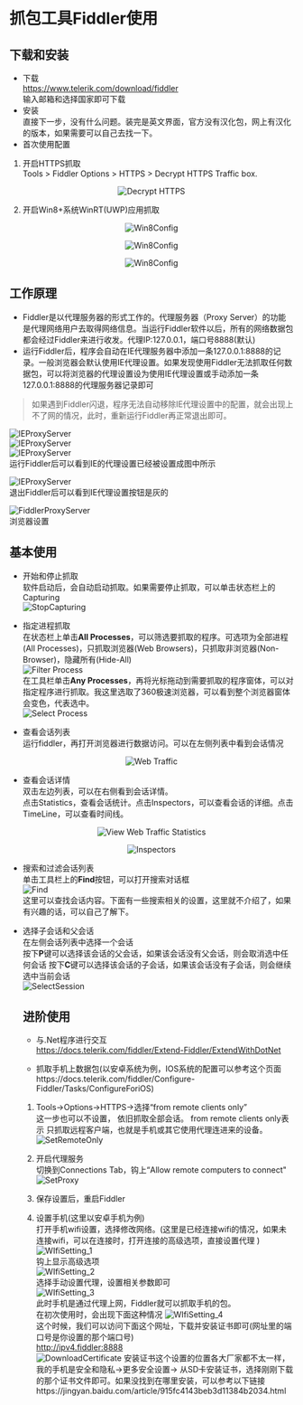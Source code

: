 ﻿# 抓包工具Fiddler使用

## 下载和安装
* 下载   
https://www.telerik.com/download/fiddler   
输入邮箱和选择国家即可下载
* 安装   
直接下一步，没有什么问题。装完是英文界面，官方没有汉化包，网上有汉化的版本，如果需要可以自己去找一下。
* 首次使用配置  
1. 开启HTTPS抓取  
Tools > Fiddler Options > HTTPS > Decrypt HTTPS Traffic box.

<p align="center">
 <img align="center" alt="Decrypt HTTPS" src="doc/DecryptHTTPSTrafficOption.png" />
</p>

2. 开启Win8+系统WinRT(UWP)应用抓取  

<p align="center">
 <img align="center" alt="Win8Config" src="doc/Win8Config.png" />
</p>

<p align="center">
 <img align="center" alt="Win8Config" src="doc/Win8Config_2.png" />
</p>

<p align="center">
 <img align="center" alt="Win8Config" src="doc/Win8Config_3.png" />
</p>

## 工作原理
* Fiddler是以代理服务器的形式工作的。代理服务器（Proxy Server）的功能是代理网络用户去取得网络信息。当运行Fiddler软件以后，所有的网络数据包都会经过Fiddler来进行收发。代理IP:127.0.0.1，端口号8888(默认)
* 运行Fiddler后，程序会自动在IE代理服务器中添加一条127.0.0.1:8888的记录。一般浏览器会默认使用IE代理设置。如果发现使用Fiddler无法抓取任何数据包，可以将浏览器的代理设置设为使用IE代理设置或手动添加一条127.0.0.1:8888的代理服务器记录即可
> 如果遇到Fiddler闪退，程序无法自动移除IE代理设置中的配置，就会出现上不了网的情况，此时，重新运行Fiddler再正常退出即可。

![IEProxyServer](doc/IEProxyServer.png)    
![IEProxyServer](doc/IEProxyServer_2.png)  
![IEProxyServer](doc/IEProxyServer_3.png)  
运行Fiddler后可以看到IE的代理设置已经被设置成图中所示  

![IEProxyServer](doc/IEProxyServer_4.png)  
退出Fiddler后可以看到IE代理设置按钮是灰的  

![FiddlerProxyServer](doc/FiddlerProxyServer.png)  
浏览器设置

## 基本使用
* 开始和停止抓取  
  软件启动后，会自动启动抓取。如果需要停止抓取，可以单击状态栏上的Capturing  
![StopCapturing](doc/StopCapturing.png)

* 指定进程抓取  
在状态栏上单击**All Processes**，可以筛选要抓取的程序。可选项为全部进程(All Processes)，只抓取浏览器(Web Browsers)，只抓取非浏览器(Non-Browser)，隐藏所有(Hide-All)  
![Filter Process](doc/FilterProcess.png)  
 在工具栏单击**Any Processes**，再将光标拖动到需要抓取的程序窗体，可以对指定程序进行抓取。我这里选取了360极速浏览器，可以看到整个浏览器窗体会变色，代表选中。  
![Select Process](doc/SelectProcess.png)  
  
* 查看会话列表  
运行fiddler，再打开浏览器进行数据访问。可以在左侧列表中看到会话情况
<p align="center">
 <img align="center" alt="Web Traffic" src="doc/WebTraffic.png" />
</p>

* 查看会话详情  
双击左边列表，可以在右侧看到会话详情。  
点击Statistics，查看会话统计。点击Inspectors，可以查看会话的详细。点击TimeLine，可以查看时间线。

<p align="center">
 <img align="center" alt="View Web Traffic Statistics" src="doc/WebTrafficStatistics.png" />
</p>

<p align="center">
 <img align="center" alt="Inspectors" src="doc/Inspectors.png" />
</p>

* 搜索和过滤会话列表  
单击工具栏上的**Find**按钮，可以打开搜索对话框  
![Find](doc/Find.png)  
这里可以查找会话内容。下面有一些搜索相关的设置，这里就不介绍了，如果有兴趣的话，可以自己了解下。

* 选择子会话和父会话  
  在左侧会话列表中选择一个会话  
  按下**P**键可以选择该会话的父会话，如果该会话没有父会话，则会取消选中任何会话
  按下**C**键可以选择该会话的子会话，如果该会话没有子会话，则会继续选中当前会话  
  ![SelectSession](doc/SelectChildSession.png)

  ## 进阶使用
  * 与.Net程序进行交互  
  https://docs.telerik.com/fiddler/Extend-Fiddler/ExtendWithDotNet

  * 抓取手机上数据包(以安卓系统为例，IOS系统的配置可以参考这个页面https://docs.telerik.com/fiddler/Configure-Fiddler/Tasks/ConfigureForiOS)

  1. Tools->Options->HTTPS->选择“from remote clients only”  
  这一步也可以不设置， 依旧抓取全部会话。 from remote clients only表示 只抓取远程客户端，也就是手机或其它使用代理连进来的设备。  
  ![SetRemoteOnly](doc/SetRemoteOnly.png)  

  2. 开启代理服务  
  切换到Connections Tab，钩上“Allow remote computers to connect"    
  ![SetProxy](doc/SetProxy.png)

  3. 保存设置后，重启Fiddler

  4. 设置手机(这里以安卓手机为例)   
    打开手机wifi设置，选择修改网络。(这里是已经连接wifi的情况，如果未连接wifi，可以在连接时，打开连接的高级选项，直接设置代理 )   
    ![WIfiSetting_1](doc/ModifyWIfiSetting_1.png)  
    钩上显示高级选项  
    ![WIfiSetting_2](doc/ModifyWIfiSetting_2.png)  
    选择手动设置代理，设置相关参数即可   
    ![WIfiSetting_3](doc/ModifyWIfiSetting_3.png)  
    此时手机是通过代理上网，Fiddler就可以抓取手机的包。  
    在初次使用时，会出现下面这种情况
    ![WIfiSetting_4](doc/ModifyWIfiSetting_4.png)  
    这个时候，我们可以访问下面这个网址，下载并安装证书即可(网址里的端口号是你设置的那个端口号)  
    http://ipv4.fiddler:8888  
    ![DownloadCertificate](doc/DownloadCertificate.png)
    安装证书这个设置的位置各大厂家都不太一样，我的手机是安全和隐私->更多安全设置-> 从SD卡安装证书，选择刚刚下载的那个证书文件即可。如果没找到在哪里安装，可以参考以下链接https://jingyan.baidu.com/article/915fc4143beb3d11384b2034.html

